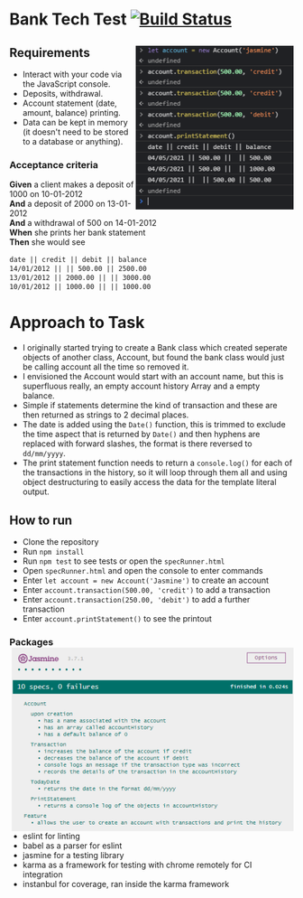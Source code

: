 # Bank Tech Test [![Build Status](https://travis-ci.com/StuBehan/bank-tech-test.svg?branch=main)](https://travis-ci.com/StuBehan/bank-tech-test)

## Requirements <img align="right" width="280" src="./docs/bank-tech-test-console.png">

* Interact with your code via the JavaScript console.
* Deposits, withdrawal.
* Account statement (date, amount, balance) printing.
* Data can be kept in memory (it doesn't need to be stored to a database or anything).

### Acceptance criteria

**Given** a client makes a deposit of 1000 on 10-01-2012  
**And** a deposit of 2000 on 13-01-2012  
**And** a withdrawal of 500 on 14-01-2012  
**When** she prints her bank statement  
**Then** she would see

```
date || credit || debit || balance
14/01/2012 || || 500.00 || 2500.00
13/01/2012 || 2000.00 || || 3000.00
10/01/2012 || 1000.00 || || 1000.00
```

# Approach to Task

- I originally started trying to create a Bank class which created seperate objects of another class, Account, but found the bank class would just be calling account all the time so removed it. 
- I envisioned the Account would start with an account name, but this is superfluous really, an empty account history Array and a empty balance.
- Simple if statements determine the kind of transaction and these are then returned as strings to 2 decimal places.
- The date is added using the `Date()` function, this is trimmed to exclude the time aspect that is returned by `Date()` and then hyphens are replaced with forward slashes, the format is there reversed to `dd/mm/yyyy`.
- The print statement function needs to return a `console.log()` for each of the transactions in the history, so it will loop through them all and using object destructuring to easily access the data for the template literal output.

## How to run

- Clone the repository
- Run `npm install`
- Run `npm test` to see tests or open the `specRunner.html`
- Open `specRunner.html` and open the console to enter commands
- Enter `let account = new Account('Jasmine')` to create an account
- Enter `account.transaction(500.00, 'credit')` to add a transaction
- Enter `account.transaction(250.00, 'debit')` to add a further transaction
- Enter `account.printStatement()` to see the printout
  
### Packages <img align="right" width="500" src="./docs/bank-tech-test-jasmine.png">


- eslint for linting
- babel as a parser for eslint
- jasmine for a testing library
- karma as a framework for testing with chrome remotely for CI integration
- instanbul for coverage, ran inside the karma framework